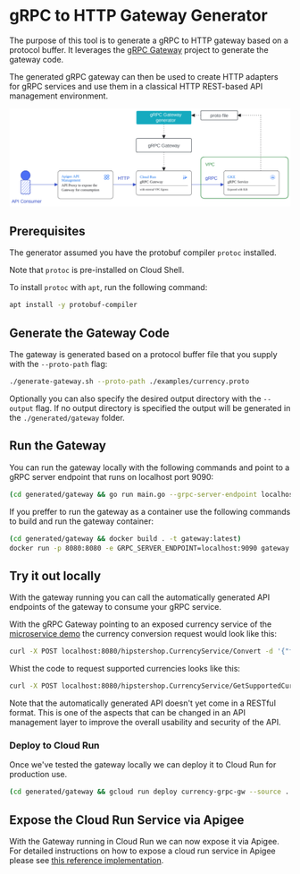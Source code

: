 # gRPC to HTTP Gateway Generator

The purpose of this tool is to generate a gRPC to HTTP gateway based on a protocol buffer.
It leverages the [gRPC Gateway](https://github.com/grpc-ecosystem/grpc-gateway) project to generate the gateway code.

The generated gRPC gateway can then be used to create HTTP adapters for gRPC services and use them in a classical HTTP REST-based API management environment.

![Architecture Overview](./img/architecture.png)

## Prerequisites

The generator assumed you have the protobuf compiler `protoc` installed.

Note that `protoc` is pre-installed on Cloud Shell.

To install `protoc` with `apt`, run the following command:

```sh
apt install -y protobuf-compiler
```

## Generate the Gateway Code

The gateway is generated based on a protocol buffer file that  you supply with the `--proto-path` flag:

```sh
./generate-gateway.sh --proto-path ./examples/currency.proto
```

Optionally you can also specify the desired output directory with the `--output` flag. If no output directory is specified the output will be generated in the `./generated/gateway` folder.

## Run the Gateway

You can run the gateway locally with the following commands and point to a gRPC server endpoint that runs on localhost port 9090: 

```sh
(cd generated/gateway && go run main.go --grpc-server-endpoint localhost:9090)
```

If you preffer to run the gateway as a container use the following commands to build and run the gateway container:

```sh
(cd generated/gateway && docker build . -t gateway:latest)
docker run -p 8080:8080 -e GRPC_SERVER_ENDPOINT=localhost:9090 gateway:latest
```

## Try it out locally

With the gateway running you can call the automatically generated API endpoints of the gateway to consume your gRPC service.

With the gRPC Gateway pointing to an exposed currency service of the [microservice demo](https://github.com/GoogleCloudPlatform/microservices-demo) the currency conversion request would look like this:

```sh
curl -X POST localhost:8080/hipstershop.CurrencyService/Convert -d '{"from": {"units": 3, "currency_code": "USD", "nanos": 0}, "to_code": "CHF"}'
```

Whist the code to request supported currencies looks like this:

```sh
curl -X POST localhost:8080/hipstershop.CurrencyService/GetSupportedCurrencies
```

Note that the automatically generated API doesn't yet come in a RESTful format. This is one of the aspects that can be changed in an API management layer to improve the overall usability and security of the API.

### Deploy to Cloud Run

Once we've tested the gateway locally we can deploy it to Cloud Run for production use.

```sh
(cd generated/gateway && gcloud run deploy currency-grpc-gw --source . --allow-unauthenticated --region europe-west1 --project $PROJECT_ID)
```

## Expose the Cloud Run Service via Apigee

With the Gateway running in Cloud Run we can now expose it via Apigee.
For detailed instructions on how to expose a cloud run service in Apigee please see [this reference implementation](https://github.com/apigee/devrel/tree/main/references/cloud-run).
